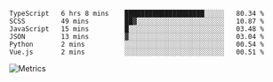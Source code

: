 <!--START_SECTION:waka-->

```text
TypeScript   6 hrs 8 mins    ████████████████████░░░░░   80.34 %
SCSS         49 mins         ██▓░░░░░░░░░░░░░░░░░░░░░░   10.87 %
JavaScript   15 mins         █░░░░░░░░░░░░░░░░░░░░░░░░   03.48 %
JSON         13 mins         ▓░░░░░░░░░░░░░░░░░░░░░░░░   03.04 %
Python       2 mins          ░░░░░░░░░░░░░░░░░░░░░░░░░   00.54 %
Vue.js       2 mins          ░░░░░░░░░░░░░░░░░░░░░░░░░   00.51 %
```

<!--END_SECTION:waka-->

![Metrics](https://metrics.lecoq.io/TachibanaKimika?template=classic&base.activity=0&base.community=0&base.repositories=0&languages=1&isocalendar=1&isocalendar.duration=half-year&languages.limit=8&languages.sections=most-used&languages.colors=github&languages.threshold=0%25&languages.indepth=false&languages.recent.load=300&languages.recent.days=14&config.timezone=Asia%2FShanghai)
